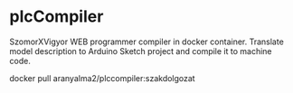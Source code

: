 # plcCompiler
SzomorXVigyor WEB programmer compiler in docker container. Translate model description to Arduino Sketch project and compile it to machine code.

docker pull aranyalma2/plccompiler:szakdolgozat
